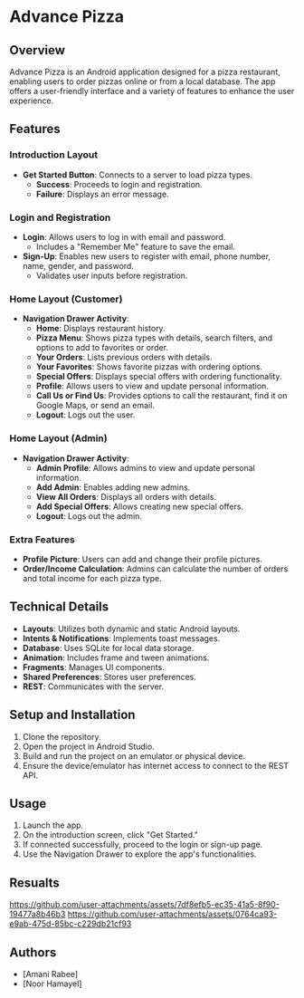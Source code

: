 # Advance Pizza

## Overview
Advance Pizza is an Android application designed for a pizza restaurant, enabling users to order pizzas online or from a local database. The app offers a user-friendly interface and a variety of features to enhance the user experience.

## Features

### Introduction Layout
- **Get Started Button**: Connects to a server to load pizza types.
  - **Success**: Proceeds to login and registration.
  - **Failure**: Displays an error message.

### Login and Registration
- **Login**: Allows users to log in with email and password.
  - Includes a "Remember Me" feature to save the email.
- **Sign-Up**: Enables new users to register with email, phone number, name, gender, and password.
  - Validates user inputs before registration.

### Home Layout (Customer)
- **Navigation Drawer Activity**:
  - **Home**: Displays restaurant history.
  - **Pizza Menu**: Shows pizza types with details, search filters, and options to add to favorites or order.
  - **Your Orders**: Lists previous orders with details.
  - **Your Favorites**: Shows favorite pizzas with ordering options.
  - **Special Offers**: Displays special offers with ordering functionality.
  - **Profile**: Allows users to view and update personal information.
  - **Call Us or Find Us**: Provides options to call the restaurant, find it on Google Maps, or send an email.
  - **Logout**: Logs out the user.

### Home Layout (Admin)
- **Navigation Drawer Activity**:
  - **Admin Profile**: Allows admins to view and update personal information.
  - **Add Admin**: Enables adding new admins.
  - **View All Orders**: Displays all orders with details.
  - **Add Special Offers**: Allows creating new special offers.
  - **Logout**: Logs out the admin.

### Extra Features
- **Profile Picture**: Users can add and change their profile pictures.
- **Order/Income Calculation**: Admins can calculate the number of orders and total income for each pizza type.

## Technical Details
- **Layouts**: Utilizes both dynamic and static Android layouts.
- **Intents & Notifications**: Implements toast messages.
- **Database**: Uses SQLite for local data storage.
- **Animation**: Includes frame and tween animations.
- **Fragments**: Manages UI components.
- **Shared Preferences**: Stores user preferences.
- **REST**: Communicates with the server.

## Setup and Installation
1. Clone the repository.
2. Open the project in Android Studio.
3. Build and run the project on an emulator or physical device.
4. Ensure the device/emulator has internet access to connect to the REST API.

## Usage
1. Launch the app.
2. On the introduction screen, click "Get Started."
3. If connected successfully, proceed to the login or sign-up page.
4. Use the Navigation Drawer to explore the app's functionalities.
   
## Resualts 

https://github.com/user-attachments/assets/7df8efb5-ec35-41a5-8f90-19477a8b46b3
https://github.com/user-attachments/assets/0764ca93-e9ab-475d-85bc-c229db21cf93





## Authors
- [Amani Rabee]
- [Noor Hamayel]


